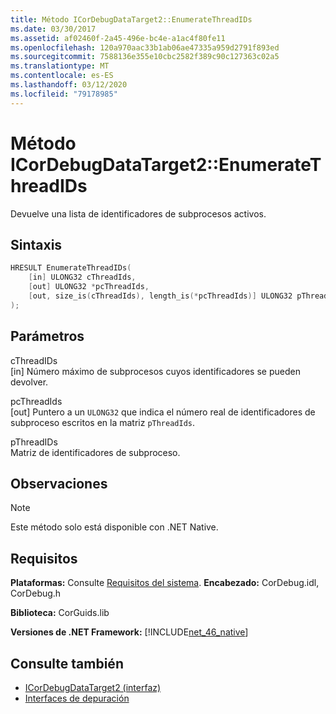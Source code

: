 ```yaml
---
title: Método ICorDebugDataTarget2::EnumerateThreadIDs
ms.date: 03/30/2017
ms.assetid: af02460f-2a45-496e-bc4e-a1ac4f80fe11
ms.openlocfilehash: 120a970aac33b1ab06ae47335a959d2791f893ed
ms.sourcegitcommit: 7588136e355e10cbc2582f389c90c127363c02a5
ms.translationtype: MT
ms.contentlocale: es-ES
ms.lasthandoff: 03/12/2020
ms.locfileid: "79178985"
---
```

# <a name="icordebugdatatarget2enumeratethreadids-method"></a>Método ICorDebugDataTarget2::EnumerateThreadIDs
Devuelve una lista de identificadores de subprocesos activos.  
  
## <a name="syntax"></a>Sintaxis  
  
```cpp  
HRESULT EnumerateThreadIDs(  
    [in] ULONG32 cThreadIds,
    [out] ULONG32 *pcThreadIds,
    [out, size_is(cThreadIds), length_is(*pcThreadIds)] ULONG32 pThreadIds[]  
);  
```  
  
## <a name="parameters"></a>Parámetros  
 cThreadIDs  
 [in] Número máximo de subprocesos cuyos identificadores se pueden devolver.  
  
 pcThreadIds  
 [out] Puntero a un `ULONG32` que indica el número real de identificadores de subproceso escritos en la matriz `pThreadIds`.  
  
 pThreadIDs  
 Matriz de identificadores de subproceso.  
  
## <a name="remarks"></a>Observaciones  
  
> [!NOTE]
> Este método solo está disponible con .NET Native.  
  
## <a name="requirements"></a>Requisitos  
 **Plataformas:** Consulte [Requisitos del sistema](../../../../docs/framework/get-started/system-requirements.md). **Encabezado:** CorDebug.idl, CorDebug.h  
  
 **Biblioteca:** CorGuids.lib  
  
 **Versiones de .NET Framework:** [!INCLUDE[net_46_native](../../../../includes/net-46-native-md.md)]  
  
## <a name="see-also"></a>Consulte también

- [ICorDebugDataTarget2 (interfaz)](icordebugdatatarget2-interface.md)
- [Interfaces de depuración](debugging-interfaces.md)
